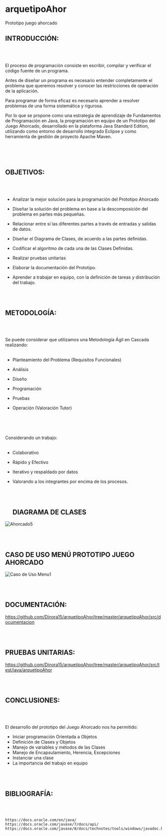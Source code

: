 # arquetipoAhor
Prototipo juego ahorcado


<h2 CENTER BOLD>INTRODUCCIÓN: </H2 CENTER BOLD>
<BR>
  <BR>
 

El proceso de programación consiste en escribir, compilar y verificar el código fuente de un programa. 

Antes de diseñar un programa es necesario entender completamente el problema que queremos resolver y conocer las restricciones de operación de la aplicación. 

Para programar de forma eficaz es necesario aprender a resolver problemas de una forma sistemática y rigurosa. 

Por lo que se propone como una estrategia de aprendizaje de Fundamentos de Programación en Java, la programación en equipo de un Prototipo del Juego Ahorcado, desarrollado en la plataforma Java Standard Edition, utilizando como entorno de desarrollo integrado Eclipse y como herramienta de gestión de proyecto Apache Maven. 

 <BR>
  <BR>
    <BR>

<H2 CENTER BOLD> OBJETIVOS: </H2 CENTER BOLD>
<BR>
  <BR>
 

- Analizar la mejor solución para la programación del Prototipo Ahorcado 

- Diseñar la solución del problema en base a la descomposición del problema en partes más pequeñas. 

- Relacionar entre sí las diferentes partes a través de entradas y salidas de datos. 

- Diseñar el Diagrama de Clases, de acuerdo a las partes definidas. 

- Codificar el algoritmo de cada una de las Clases Definidas. 

- Realizar pruebas unitarias  

- Elaborar la documentación del Prototipo. 

- Aprender a trabajar en equipo, con la definición de tareas y distribución del trabajo. 
<BR>
  <BR>
 

<H2 CENTER BOLD>METODOLOGÍA:</H2 CENTER BOLD>
<BR>
  <BR>

 

Se puede considerar que utilizamos una Metodología Ágil en Cascada realizando: 
<BR>
 <BR>

- Planteamiento del Problema (Requisitos Funcionales) 

- Análisis 

- Diseño 

- Programación 

- Pruebas 

- Operación (Valoración Tutor) 
<BR>
  <BR>
 <BR>

 

Considerando un trabajo: 
<BR>
<BR>
- Colaborativo 

- Rápido y Efectivo 

- Iterativo y respaldado por datos 

- Valorando a los integrantes por encima de los procesos. 
  
  <br>
  <br>
  <h2 BOLD>DIAGRAMA DE CLASES</H2 BOLD>
  
  
 ![Ahorcado5](https://user-images.githubusercontent.com/108556884/232639236-66ca06df-0aa4-4eca-a865-86ea9da279ec.png)
 
  <br>
  <br>
  <H2 BOLD>CASO DE USO MENÚ PROTOTIPO JUEGO AHORCADO</H2 BOLD>
  
  
  
  ![Caso de Uso Menu1](https://user-images.githubusercontent.com/108556884/232643689-78949944-43c9-453f-ab90-deac9e4e4217.png)
  
  
  
  
   <br>
  <br>
  <H2 BOLD>DOCUMENTACIÓN:</H2 BOLD>
  
  
  
  https://github.com/Dinora15/arquetipoAhor/tree/master/arquetipoAhor/src/documentacion
  
  
  
  <br>
  <br>
  <H2 BOLD>PRUEBAS UNITARIAS:</H2 BOLD>
  
  
  https://github.com/Dinora15/arquetipoAhor/tree/master/arquetipoAhor/src/test/java/arquetipoAhor
  
  <br>
  <br>
  <H2 BOLD>CONCLUSIONES:</H2 BOLD>
  
  <BR>
  <BR>
    
    
  El desarrollo del prototipo del Juego Ahorcado nos ha permitido:
  
  - Iniciar programación Orientada a Objetos
  - Definición de Clases y Objetos
  - Manejo de variables y métodos de las Clases
  - Manejo de Encapsulamiento, Herencia, Excepciones
  - Instanciar una clase
  - La importancia del trabajo en equipo
  
  
  <br>
  <br>
  <H2 BOLD>BIBLIOGRAFÍA:</H2 BOLD>
  
  <BR>
  <BR>
  
  
    https://docs.oracle.com/en/java/
    https://docs.oracle.com/javase/7/docs/api/
    https://docs.oracle.com/javase/8/docs/technotes/tools/windows/javadoc.html
  
  
  

 
  
   
    
    
    
    

